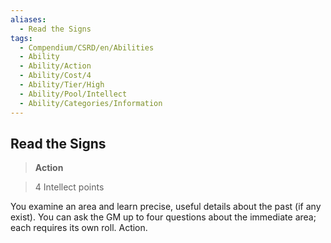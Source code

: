```yaml
---
aliases:
  - Read the Signs
tags:
  - Compendium/CSRD/en/Abilities
  - Ability
  - Ability/Action
  - Ability/Cost/4
  - Ability/Tier/High
  - Ability/Pool/Intellect
  - Ability/Categories/Information
---
```

    
      
## Read the Signs      
>**Action**      
>4 Intellect points    
      
You examine an area and learn precise, useful details about the past (if any exist). You can ask the GM up to four questions about the immediate area; each requires its own roll. Action.